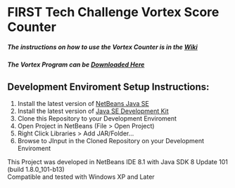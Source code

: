 # FIRST Tech Challenge Vortex Score Counter
##### The instructions on how to use the Vortex Counter is in the [Wiki](https://github.com/FeraGroup/FTCVortexScoreCounter/wiki)
##### The Vortex Program can be [Downloaded Here](https://github.com/FeraGroup/FTCVortexScoreCounter/releases)

## Development Enviroment Setup Instructions:
1. Install the latest version of [NetBeans Java SE](https://netbeans.org/downloads/)
2. Install the latest version of [Java SE Development Kit](http://www.oracle.com/technetwork/java/javase/downloads/jdk8-downloads-2133151.html)
3. Clone this Repository to your Development Enviroment
4. Open Project in NetBeans (File > Open Project)
5. Right Click Libraries > Add JAR/Folder...
6. Browse to JInput in the Cloned Repository on your Development Enviroment

This Project was developed in NetBeans IDE 8.1 with Java SDK 8 Update 101 (build 1.8.0_101-b13)<br>
Compatible and tested with Windows XP and Later 
